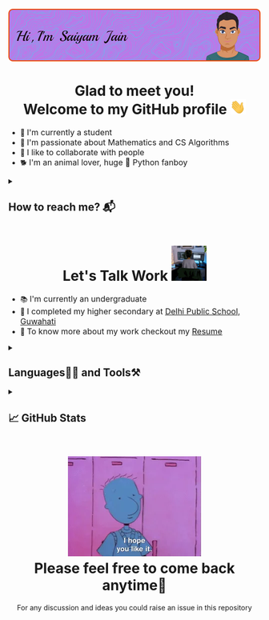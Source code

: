 ![Alt text](./resources/header.png)

<h1 align="center">Glad to meet you!<br>Welcome to my GitHub profile <img src="./resources/wave.gif" widht="30px" height="30px"></h1>
<ul>
    <li>🏢 <font size="3">I'm currently a student</font></li>
    <li>💜 <font size="3">I'm passionate about Mathematics and CS Algorithms</font></li>
    <li>🤝 <font size="3">I like to collaborate with people</font></li>
    <li>🐕 <font size="3">I'm an animal lover, huge 🐍 Python fanboy</font></li>
</ul>

<details>
    <summary><h2 style="padding-bottom:0px">How to reach me? 📬</h2></summary>
    <br>
    <a href="https://www.linkedin.com/in/saiyam-sandhir/"><img src="https://img.shields.io/badge/LinkedIn-blue?logo=linkedin&logoColor=white&style=for-the-badge" height="30px" widht="30px"></a>
    <a href="https://twitter.com/saiyam_sandhir"><img src="https://img.shields.io/badge/twitter-blue?logo=twitter&logoColor=white&style=for-the-badge" height="30px" widht="30px"></a>
    <a href="https://github.com/saiyam-sandhir"><img src="https://img.shields.io/badge/GitHub-purple?logo=github&logoColor=white&style=for-the-badge" height="30px" widht="30px"></a>
    <a href="mailto:saiyamsandhir@gmail.com"><img src="https://img.shields.io/badge/Email-red?logo=&Color=white&style=for-the-badge" height="30px" widht="30px"></a>
</details>

<h1 align="center">Let's Talk Work <img src="./resources/work.webp" width="70px" height="70px"></h1>
<ul>
    <li>📚 <font size="3">I'm currently an undergraduate</font></li>
    <li>🏫 <font size="3">I completed my higher secondary at <a href="https://dpsguwahati.org/">Delhi Public School, Guwahati</a></font></li>
    <li>🤔 <font size="3">To know more about my work checkout my <a href="">Resume</a></font></li>
</ul>

<details>
    <summary><h2 style="padding-bottom:0px">Languages👨‍💻 and Tools⚒</h2></summary>
    <br>
    <img src="./resources/python.png" alt="Python" height="50px" width="50px">&nbsp;&nbsp;&nbsp;&nbsp;&nbsp;<img src="./resources/html.png" alt="HTML5" height="50px" width="50px">&nbsp;&nbsp;&nbsp;&nbsp;&nbsp;<img src="./resources/css.png" alt="CSS3" height="50px" width="50px">&nbsp;&nbsp;&nbsp;&nbsp;&nbsp;<img src="./resources/bootstrap.png" alt="Bootstrap" height="50px" width="50px">
    <br>
    <img src="./resources/git.webp" alt="git" height="50px" width="50px">&nbsp;&nbsp;&nbsp;&nbsp;&nbsp;<img src="./resources/github.png" alt="GitHub" height="50px" width="50px">&nbsp;&nbsp;&nbsp;&nbsp;&nbsp;<img src="./resources/mysql.webp" alt="MySQL" height="50px" width="50px">&nbsp;&nbsp;&nbsp;&nbsp;&nbsp;<img src="./resources/markdown.png" alt="Markdown" height="50px" width="50px">
    <br>
    <img src="./resources/vscode.png" alt="VS Code" height="50px" width="50px">&nbsp;&nbsp;&nbsp;&nbsp;&nbsp;<img src="./resources/jupyter.png" alt="Jupyter Notebook" height="50px" width="98px">&nbsp;&nbsp;&nbsp;&nbsp;&nbsp;<img src="./resources/notepadpp.svg" alt="Notepad++" height="50px" width="50px">&nbsp;&nbsp;&nbsp;&nbsp;&nbsp;<img src="./resources/windows.png" alt="Windows" height="50px" width="50px">
</details>

<details>
    <summary><h2 style="padding-bottom:0px">📈 GitHub Stats</h2></summary>
    <br>
    <p align="center">
        <img src="https://github-readme-stats.vercel.app/api?username=saiyam-sandhir&theme=highcontrast&show_icons=true&count_private=true" width="48%">
        <img src="https://github-readme-streak-stats.herokuapp.com/?user=saiyam-sandhir&theme=highcontrast" width="48%">
    </p>
</details>

<h1 align="center"><img src="./resources/hopeyoulikeit.webp" alt="I Hope you like it"><br>Please feel free to come back anytime🧑</h1>
<p align="center">For any discussion and ideas you could raise an issue in this repository</p>
